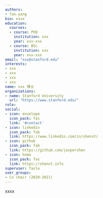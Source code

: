 ```yaml
---
authors:
- fan-yang
bio: xxxx
education:
  courses:
  - course: PhD
    institution: xxx
    year: xxx-xxx
  - course: BSc
    institution: xxx
    year: xxx-xxx
email: "xxx@stanford.edu"
interests:
- xxx
- xxx
- xxx
- xxx
name: xxx 博士
organizations:
- name: Stanford University
  url: "https://www.stanford.edu/"
role:
social:
- icon: envelope
  icon_pack: fas
  link: '#contact'
- icon: linkedin
  icon_pack: fab
  link: https://www.linkedin.com/in/shenxt/
- icon: github
  icon_pack: fab
  link: https://github.com/jaspershen
- icon: home
  icon_pack: fas
  link: https://shenxt.info
superuser: fasle
user_groups:
- Co chair (2020-2021)
---
```


xxxx



